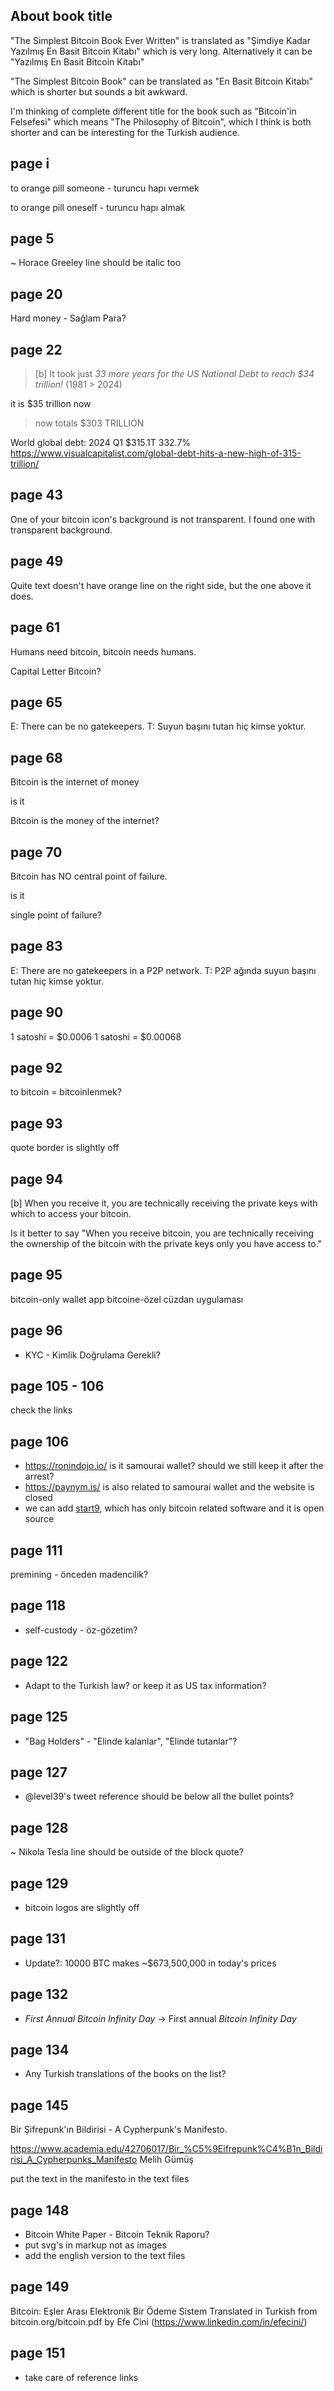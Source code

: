 ## About book title

"The Simplest Bitcoin Book Ever Written" is translated as "Şimdiye Kadar Yazılmış En Basit Bitcoin Kitabı" which is very long. Alternatively it can be "Yazılmış En Basit Bitcoin Kitabı"

"The Simplest Bitcoin Book" can be translated as "En Basit Bitcoin Kitabı" which is shorter but sounds a bit awkward.

I'm thinking of complete different title for the book such as "Bitcoin'in Felsefesi" which means "The Philosophy of Bitcoin", which I think is both shorter and can be interesting for the Turkish audience.

## page i

to orange pill someone - turuncu hapı vermek

to orange pill oneself - turuncu hapı almak

## page 5

~ Horace Greeley line should be italic too

## page 20

Hard money - Sağlam Para?

## page 22

> [b] It took just *33 more years for the US National Debt
to reach $34 trillion!* (1981 > 2024)

it is $35 trillion now

> now totals $303 TRILLION

World global debt: 2024 Q1	$315.1T	332.7%
https://www.visualcapitalist.com/global-debt-hits-a-new-high-of-315-trillion/

## page 43

One of your bitcoin icon's background is not transparent. I found one with transparent background.

## page 49

Quite text doesn't have orange line on the right side, but the one above it does.

## page 61

Humans need bitcoin, bitcoin needs humans.

Capital Letter Bitcoin?

## page 65

E: There can be no gatekeepers.
T: Suyun başını tutan hiç kimse yoktur.

## page 68

Bitcoin is the internet of money

is it 

Bitcoin is the money of the internet?

## page 70

Bitcoin has NO central point of failure.

is it

single point of failure?

## page 83

E: There are no gatekeepers in a P2P network.
T: P2P ağında suyun başını tutan hiç kimse yoktur.

## page 90

1 satoshi = $0.0006
1 satoshi = $0.00068

## page 92

to bitcoin = bitcoinlenmek?

## page 93

quote border is slightly off

## page 94

[b] When you receive it, you are technically receiving the
private keys with which to access your bitcoin.

Is it better to say "When you receive bitcoin, you are technically receiving the ownership of the bitcoin with the private keys only you have access to."

## page 95

bitcoin-only wallet app
bitcoine-özel cüzdan uygulaması

## page 96

* KYC - Kimlik Doğrulama Gerekli?

## page 105 - 106

check the links

## page 106

* https://ronindojo.io/ is it samourai wallet? should we still keep it after the arrest?
* https://paynym.is/ is also related to samourai wallet and the website is closed
* we can add [start9](https://start9.com/), which has only bitcoin related software and it is open source

## page 111

premining - önceden madencilik?

## page 118

* self-custody - öz-gözetim?

## page 122

* Adapt to the Turkish law? or keep it as US tax information?

## page 125

* "Bag Holders" - "Elinde kalanlar", "Elinde tutanlar"?

## page 127

* @level39's tweet reference should be below all the bullet points?

## page 128

~ Nikola Tesla line should be outside of the block quote?

## page 129

* bitcoin logos are slightly off

## page 131

* Update?: 10000 BTC makes ~$673,500,000 in today's prices

## page 132

* *First Annual Bitcoin Infinity Day* -> First annual *Bitcoin Infinity Day*

## page 134

* Any Turkish translations of the books on the list?

## page 145

Bir Şifrepunk'ın Bildirisi - A Cypherpunk's Manifesto.

https://www.academia.edu/42706017/Bir_%C5%9Eifrepunk%C4%B1n_Bildirisi_A_Cypherpunks_Manifesto
Melih Gümüş

put the text in the manifesto in the text files

## page 148

* Bitcoin White Paper - Bitcoin Teknik Raporu?
* put svg's in markup not as images
* add the english version to the text files

## page 149

Bitcoin: Eşler Arası Elektronik Bir Ödeme Sistem
Translated in Turkish from bitcoin.org/bitcoin.pdf by Efe Cini
(https://www.linkedin.com/in/efecini/)

## page 151

* take care of reference links
